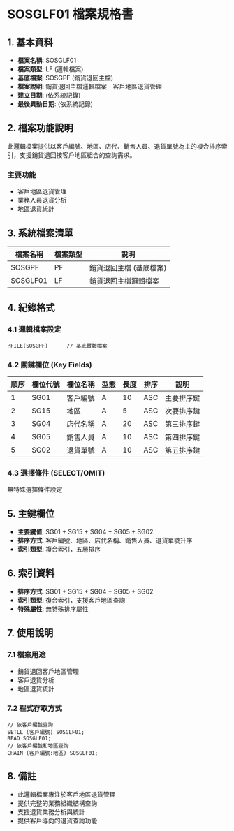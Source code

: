 # SOSGLF01 檔案規格書

## 1. 基本資料
- **檔案名稱**: SOSGLF01
- **檔案類型**: LF (邏輯檔案)
- **基底檔案**: SOSGPF (銷貨退回主檔)
- **檔案說明**: 銷貨退回主檔邏輯檔案 - 客戶地區退貨管理
- **建立日期**: (依系統記錄)
- **最後異動日期**: (依系統記錄)

## 2. 檔案功能說明
此邏輯檔案提供以客戶編號、地區、店代、銷售人員、退貨單號為主的複合排序索引，支援銷貨退回按客戶地區組合的查詢需求。

### 主要功能
- 客戶地區退貨管理
- 業務人員退貨分析
- 地區退貨統計

## 3. 系統檔案清單
| 檔案名稱 | 檔案類型 | 說明 |
|----------|----------|------|
| SOSGPF | PF | 銷貨退回主檔 (基底檔案) |
| SOSGLF01 | LF | 銷貨退回主檔邏輯檔案 |

## 4. 紀錄格式

### 4.1 邏輯檔案設定
```
PFILE(SOSGPF)      // 基底實體檔案
```

### 4.2 關鍵欄位 (Key Fields)
| 順序 | 欄位代號 | 欄位名稱 | 型態 | 長度 | 排序 | 說明 |
|------|----------|----------|------|------|------|------|
| 1 | SG01 | 客戶編號 | A | 10 | ASC | 主要排序鍵 |
| 2 | SG15 | 地區 | A | 5 | ASC | 次要排序鍵 |
| 3 | SG04 | 店代名稱 | A | 20 | ASC | 第三排序鍵 |
| 4 | SG05 | 銷售人員 | A | 10 | ASC | 第四排序鍵 |
| 5 | SG02 | 退貨單號 | A | 10 | ASC | 第五排序鍵 |

### 4.3 選擇條件 (SELECT/OMIT)
無特殊選擇條件設定

## 5. 主鍵欄位
- **主要鍵值**: SG01 + SG15 + SG04 + SG05 + SG02
- **排序方式**: 客戶編號、地區、店代名稱、銷售人員、退貨單號升序
- **索引類型**: 複合索引，五層排序

## 6. 索引資料
- **排序方式**: SG01 + SG15 + SG04 + SG05 + SG02
- **索引類型**: 復合索引，支援客戶地區查詢
- **特殊屬性**: 無特殊排序屬性

## 7. 使用說明

### 7.1 檔案用途
- 銷貨退回客戶地區管理
- 客戶退貨分析
- 地區退貨統計

### 7.2 程式存取方式
```rpg
// 依客戶編號查詢
SETLL (客戶編號) SOSGLF01;
READ SOSGLF01;
// 依客戶編號和地區查詢
CHAIN (客戶編號:地區) SOSGLF01;
```

## 8. 備註
- 此邏輯檔案專注於客戶地區退貨管理
- 提供完整的業務組織結構查詢
- 支援退貨業務分析與統計
- 提供客戶導向的退貨查詢功能 